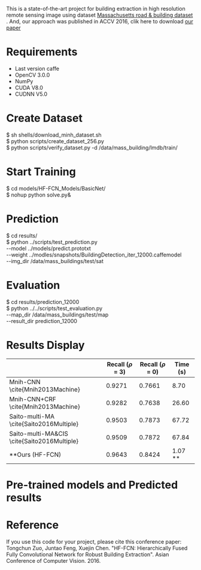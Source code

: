 This is a state-of-the-art project for building extraction in high resolution remote sensing image using dataset [Massachusetts road & building dataset](https://www.cs.toronto.edu/~vmnih/data/) . And, our approach was published in ACCV 2016, clik here to download [our paper](https://github.com/tczuo/HF-FCN-for-Robust-Building-Extraction/blob/master/0663.pdf)

# Requirements
- Last version caffe
- OpenCV 3.0.0
- NumPy
- CUDA V8.0
- CUDNN V5.0

# Create Dataset
$ sh shells/download_minh_dataset.sh  <br />
$ python scripts/create_dataset_256.py  <br />
$ python scripts/verify_dataset.py -d /data/mass_building/lmdb/train/  <br />
  
# Start Training
$ cd models/HF-FCN_Models/BasicNet/  <br />
$ nohup python solve.py&  <br />

# Prediction
$ cd results/   <br />
$ python ../scripts/test_prediction.py   <br />
         --model ../models/predict.prototxt   <br />
	 --weight ../modles/snapshots/BuildingDetection_iter_12000.caffemodel   <br />
	 --img_dir /data/mass_buildings/test/sat   <br />

# Evaluation
$ cd results/prediction_12000   <br />
$ python ../../scripts/test_evaluation.py   <br />
	--map_dir /data/mass_buildings/test/map   <br />
	--result_dir prediction_12000   <br />

# Results Display
|                                                | Recall ($\rho$ = 3) | Recall ($\rho$ = 0) | Time (s) |
|------------------------------------------------|---------------------|---------------------|----------|
| Mnih-CNN \cite{Mnih2013Machine}                | 0.9271              | 0.7661              | 8.70     |
| Mnih-CNN+CRF \cite{Mnih2013Machine}            | 0.9282              | 0.7638              | 26.60    |
| Saito-multi-MA \cite{Saito2016Multiple}        | 0.9503              | 0.7873              | 67.72    |
| Saito-multi-MA$\&$CIS \cite{Saito2016Multiple} | 0.9509              | 0.7872              | 67.84    |
| **Ours (HF-FCN)                                  | 0.9643              | 0.8424              | 1.07     **|


# Pre-trained models and Predicted results


# Reference
If you use this code for your project, please cite this conference paper:
Tongchun Zuo, Juntao Feng, Xuejin Chen. "HF-FCN: Hierarchically Fused Fully Convolutional Network for Robust Building Extraction". Asian Conference of Computer Vision. 2016. 
